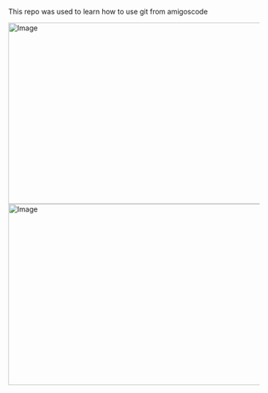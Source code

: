 This repo was used to learn how to use git from amigoscode


<img width="645" height="363" alt="Image" src="https://github.com/user-attachments/assets/5c61e218-c024-4f75-8e8f-d0babe7b2526" />


<img width="645" height="363" alt="Image" src="https://github.com/user-attachments/assets/5c61e218-c024-4f75-8e8f-d0babe7b2526" />

